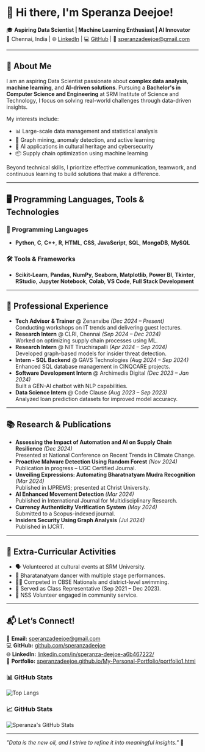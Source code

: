 # 👋 Hi there, I'm **Speranza Deejoe**!

🎓 **Aspiring Data Scientist | Machine Learning Enthusiast | AI Innovator**  
📍 Chennai, India | 🌐 [LinkedIn](https://www.linkedin.com/in/speranza-deejoe-a6b467222/) | 💻 [GitHub](https://github.com/speranzadeejoe) | 📧 [speranzadeejoe@gmail.com](mailto:speranzadeejoe@gmail.com)

---

## 🚀 About Me  
I am an aspiring Data Scientist passionate about **complex data analysis**, **machine learning**, and **AI-driven solutions**. Pursuing a **Bachelor's in Computer Science and Engineering** at SRM Institute of Science and Technology, I focus on solving real-world challenges through data-driven insights.

My interests include:
- 📊 Large-scale data management and statistical analysis  
- 🧠 Graph mining, anomaly detection, and active learning  
- 🤖 AI applications in cultural heritage and cybersecurity  
- 📦 Supply chain optimization using machine learning  

Beyond technical skills, I prioritize effective communication, teamwork, and continuous learning to build solutions that make a difference.

---

## 🖥️ Programming Languages, Tools & Technologies  

### 📝 Programming Languages  
- **Python**, **C**, **C++**, **R**, **HTML**, **CSS**, **JavaScript**, **SQL**, **MongoDB**, **MySQL**  

### 🛠️ Tools & Frameworks  
- **Scikit-Learn**, **Pandas**, **NumPy**, **Seaborn**, **Matplotlib**, **Power BI**, **Tkinter**, **RStudio**, **Jupyter Notebook**, **Colab**, **VS Code**, **Full Stack Development**  

------

## 💼 Professional Experience  
- **Tech Advisor & Trainer** @ Zenanvibe *(Dec 2024 – Present)*  
  Conducting workshops on IT trends and delivering guest lectures.  
- **Research Intern** @ CLRI, Chennai *(Sep 2024 – Dec 2024)*  
  Worked on optimizing supply chain processes using ML.  
- **Research Intern** @ NIT Tiruchirapalli *(Apr 2024 – Sep 2024)*  
  Developed graph-based models for insider threat detection.  
- **Intern - SQL Backend** @ GAVS Technologies *(Aug 2024 – Sep 2024)*  
  Enhanced SQL database management in CINQCARE projects.  
- **Software Development Intern** @ Archimedis Digital *(Dec 2023 – Jan 2024)*  
  Built a GEN-AI chatbot with NLP capabilities.  
- **Data Science Intern** @ Code Clause *(Aug 2023 – Sep 2023)*  
  Analyzed loan prediction datasets for improved model accuracy.  

---

## 📚 Research & Publications  
- **Assessing the Impact of Automation and AI on Supply Chain Resilience** *(Dec 2024)*  
  Presented at National Conference on Recent Trends in Climate Change.  
- **Proactive Malware Detection Using Random Forest** *(Nov 2024)*  
  Publication in progress – UGC Certified Journal.  
- **Unveiling Expressions: Automating Bharatnatyam Mudra Recognition** *(Mar 2024)*  
  Published in IJPREMS; presented at Christ University.  
- **AI Enhanced Movement Detection** *(Mar 2024)*  
  Published in International Journal for Multidisciplinary Research.  
- **Currency Authenticity Verification System** *(May 2024)*  
  Submitted to a Scopus-indexed journal.  
- **Insiders Security Using Graph Analysis** *(Jul 2024)*  
  Published in IJCRT.  

---

## 🎯 Extra-Curricular Activities  
- 🗣️ Volunteered at cultural events at SRM University.  
- 🎨 Bharatanatyam dancer with multiple stage performances.  
- 🏊‍♂️ Competed in CBSE Nationals and district-level swimming.  
- 🏫 Served as Class Representative (Sep 2021 – Dec 2023).  
- 🤝 NSS Volunteer engaged in community service.  

---

## 📬 Let’s Connect!  
📧 **Email:** [speranzadeejoe@gmail.com](mailto:speranzadeejoe@gmail.com)  
💻 **GitHub:** [github.com/speranzadeejoe](https://github.com/speranzadeejoe)  
🌐 **LinkedIn:** [linkedin.com/in/speranza-deejoe-a6b467222/](https://www.linkedin.com/in/speranza-deejoe-a6b467222/)  
🌟 **Portfolio:** [speranzadeejoe.github.io/My-Personal-Portfolio/portfolio1.html](https://speranzadeejoe.github.io/My-Personal-Portfolio/portfolio1.html)  


### 📊 GitHub Stats

![Top Langs](https://github-readme-stats.vercel.app/api/top-langs/?username=speranzadeejoe&layout=compact&theme=github_dark&langs_count=8)

### 📈 GitHub Stats

![Speranza's GitHub Stats](https://github-readme-stats.vercel.app/api?username=speranzadeejoe&show_icons=true&theme=github_dark&hide_rank=false)



---  

_"Data is the new oil, and I strive to refine it into meaningful insights."_ 🚀


